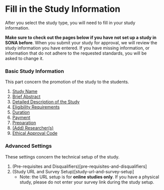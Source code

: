 
# Fill in the Study Information

After you select the study type, you will need to fill in your study information.

**Make sure to check out the pages below if you have not set up a study in SONA before**. When you submit your study for approval, we will review the study information you have entered. If you have missing information, or information that do not adhere to the requested standards, you will be asked to change it.

### Basic Study Information

This part concern the promotion of the study to the students.

1. [Study Name](study-name)
2. [Brief Abstract](brief-abstract)
3. [Detailed Description of the Study](detailed-description)
4. [Eligibility Requirements](eligibility-requirements)
5. [Duration](duration)
6. [Payment](payment)
7. [Preparation](preparation)
8. [(Add) Researcher(s)](add-researchers)
9. [Ethical Approval Code](ethical-approval)

### Advanced Settings

These settings concern the technical setup of the study.

1. (Pre-requisites and Disqualifiers)[pre-requisites-and-disqualifiers]
2. (Study URL and Survey Setup)[study-url-and-survey-setup]
    - Note: the URL setup is for **online studies only**. If you have a physical study, please do not enter your survey link during the study setup.
